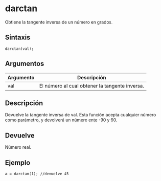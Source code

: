 # darctan

Obtiene la tangente inversa de un número en grados.

## Síntaxis

  
```gml  
darctan(val);  
```  

## Argumentos

Argumento|Descripción|  
---|---|  
val|El número al cual obtener la tangente inversa.|  

## Descripción

Devuelve la tangente inversa de val. Esta función acepta cualquier número como parámetro, y devolverá un número ente -90 y 90.

## Devuelve

Número real.

## Ejemplo

  
```gml  
a = darctan(1); //devuelve 45  
```